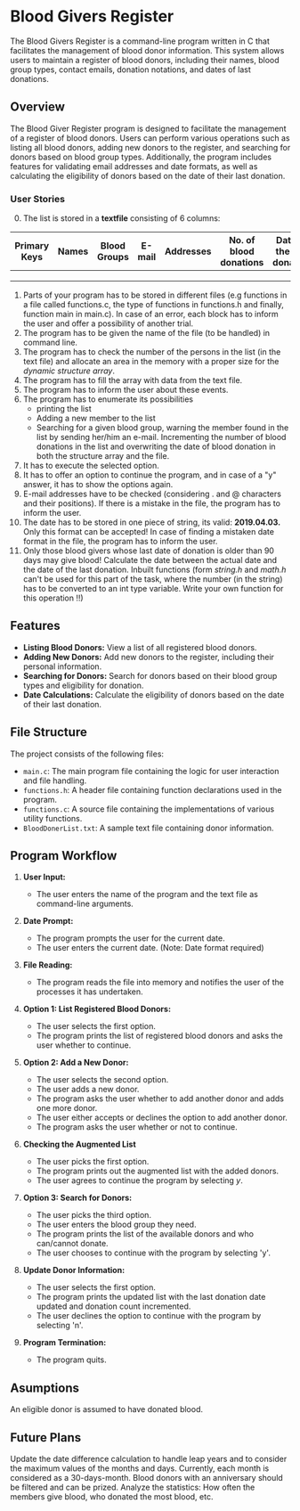 Blood Givers Register
=======================
The Blood Givers Register is a command-line program written in C that facilitates the management of blood donor information. This system allows users to maintain a register of blood donors, including their names, blood group types, contact emails, donation notations, and dates of last donations.

## Overview
The Blood Giver Register program is designed to facilitate the management of a register of blood donors. Users can perform various operations such as listing all blood donors, adding new donors to the register, and searching for donors based on blood group types. Additionally, the program includes features for validating email addresses and date formats, as well as calculating the eligibility of donors based on the date of their last donation.


### User Stories
0. The list is stored in a **textfile** consisting of 6 columns:

| Primary Keys | Names | Blood Groups | E-mail | Addresses | No. of blood donations | Date of the last donation |
|--------------|-------|--------------|--------|-----------|------------------------|---------------------------|
|              |       |              |        |           |                        |                           |
|              |       |              |        |           |                        |                           |
|              |       |              |        |           |                        |                           |

1. Parts of your program has to be stored in different files (e.g functions in a file called functions.c, the type of functions in functions.h and finally, function main in main.c). In case of an error, each block has to inform the user and offer a possibility of another trial. 
2. The program has to be given the name of the file (to be handled) in command line. 
3. The program has to check the number of the persons in the list (in the text file) and allocate an area in the memory with a proper size for the *dynamic structure array*. 
4. The program has to fill the array with data from the text file. 
5. The program has to inform the user about these events. 
6. The program has to enumerate its possibilities
   * printing the list
   * Adding a new member to the list
   * Searching for a given blood group, warning the member found in the list by sending her/him an e-mail. Incrementing the number of blood donations in the list and overwriting the date of blood donation in both the structure array and the file. 
7. It has to execute the selected option. 
8. It has to offer an option to continue the program, and in case of a "y" answer, it has to show the options again. 
9. E-mail addresses have to be checked (considering . and @ characters and their positions). If there is a mistake in the file, the program has to inform the user. 
10. The date has to be stored in one piece of string, its valid: **2019.04.03.** Only this format can be accepted! In case of finding a mistaken date format in the file, the program has to inform the user. 
11. Only those blood givers whose last date of donation is older than 90 days may give blood! Calculate the date between the actual date and the date of the last donation. Inbuilt functions (form *string.h* and *math.h* can't be used for this part of the task, where the number (in the string) has to be converted to an int type variable. Write your own function for this operation !!)


Features
--------
- **Listing Blood Donors:** View a list of all registered blood donors.
- **Adding New Donors:** Add new donors to the register, including their personal information.
- **Searching for Donors:** Search for donors based on their blood group types and eligibility for donation.
- **Date Calculations:** Calculate the eligibility of donors based on the date of their last donation.

File Structure
--------------
The project consists of the following files:

- `main.c`: The main program file containing the logic for user interaction and file handling.
- `functions.h`: A header file containing function declarations used in the program.
- `functions.c`: A source file containing the implementations of various utility functions.
- `BloodDonerList.txt`: A sample text file containing donor information.

## Program Workflow

1. **User Input:**
   - The user enters the name of the program and the text file as command-line arguments.

2. **Date Prompt:**
   - The program prompts the user for the current date.
   - The user enters the current date. (Note: Date format required)

3. **File Reading:**
   - The program reads the file into memory and notifies the user of the processes it has undertaken.

4. **Option 1: List Registered Blood Donors:**
   - The user selects the first option.
   - The program prints the list of registered blood donors and asks the user whether to continue.

5. **Option 2: Add a New Donor:**
   - The user selects the second option.
   - The user adds a new donor.
   - The program asks the user whether to add another donor and adds one more donor.
   - The user either accepts or declines the option to add another donor.
   - The program asks the user whether or not to continue.

6. **Checking the Augmented List**
   - The user picks the first option.
   - The program prints out the augmented list with the added donors.
   - The user agrees to continue the program by selecting *y*.

7. **Option 3: Search for Donors:**
   - The user picks the third option.
   - The user enters the blood group they need.
   - The program prints the list of the available donors and who can/cannot donate.
   - The user chooses to continue with the program by selecting 'y'.

8. **Update Donor Information:**
   - The user selects the first option.
   - The program prints the updated list with the last donation date updated and donation count incremented.
   - The user declines the option to continue with the program by selecting 'n'.

9. **Program Termination:**
   - The program quits.

## Asumptions
An eligible donor is assumed to have donated blood.

## Future Plans
Update the date difference calculation to handle leap years and to consider the maximum values of the months and days. Currently, each month is considered as a 30-days-month.
Blood donors with an anniversary should be filtered and can be prized.
Analyze the statistics: How often the members give blood, who donated the most blood, etc.
